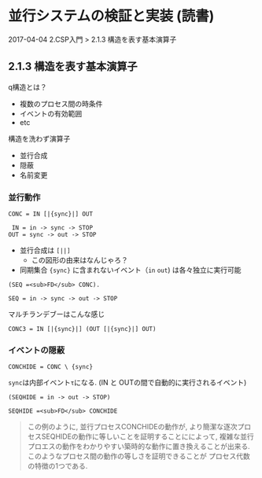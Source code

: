 # 並行システムの検証と実装 (読書)

2017-04-04
2.CSP入門 > 2.1.3 構造を表す基本演算子

## 2.1.3 構造を表す基本演算子

q構造とは？

* 複数のプロセス間の時条件
* イベントの有効範囲
* etc

構造を洗わず演算子

* 並行合成
* 隠蔽
* 名前変更

### 並行動作

```
CONC = IN [|{sync}|] OUT

 IN = in -> sync -> STOP
OUT = sync -> out -> STOP
```

* 並行合成は `[||]` 
  * この図形の由来はなんじゃろ？
* 同期集合 `{sync}` に含まれないイベント（`in` `out`) は各々独立に実行可能
  
```
(SEQ =<sub>FD</sub> CONC).

SEQ = in -> sync -> out -> STOP
```

マルチランデブーはこんな感じ

```
CONC3 = IN [|{sync}|] (OUT [|{sync}|] OUT)
```

### イベントの隠蔽

```
CONCHIDE = CONC \ {sync}
```

`sync`は内部イベント`τ`になる. (IN と OUTの間で自動的に実行されるイベント)

```
(SEQHIDE = in -> out -> STOP)

SEQHIDE =<sub>FD</sub> CONCHIDE
```

> この例のように, 並行プロセスCONCHIDEの動作が, より簡潔な逐次プロセスSEQHIDEの動作に等しいことを証明することにによって,
> 複雑な並行プロエスの動作をわかりやすい築時的な動作に置き換えることが出来る. このようなプロセス間の動作の等しさを証明できることが
> プロセス代数の特徴の1つである.

